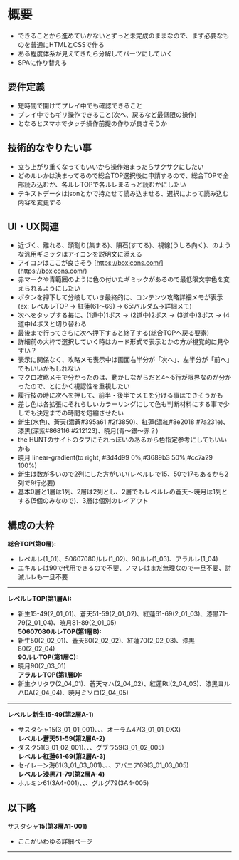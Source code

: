 # 概要  
- できることから進めていかないとずっと未完成のままなので、まず必要なものを普通にHTMLとCSSで作る  
- ある程度体系が見えてきたら分解してパーツにしていく  
- SPAに作り替える  

## 要件定義  
- 短時間で開けてプレイ中でも確認できること  
- プレイ中でもギリ操作できること(次へ、戻るなど最低限の操作)  
- となるとスマホでタッチ操作前提の作りが良さそうか  

## 技術的なやりたい事  
- 立ち上がり重くなってもいいから操作始まったらサクサクにしたい  
- どのルレかは決まってるので総合TOP選択後に申請するので、総合TOPで全部読み込むか、各ルレTOPで各ルレまるっと読むかにしたい  
- テキストデータはjsonとかで持たせて読み込ませる、選択によって読み込む内容を変更する  

## UI・UX関連  
- 近づく、離れる、頭割り(集まる)、隕石(すてる)、視線(うしろ向く)、のような汎用ギミックはアイコンを説明文に添える  
- アイコンはここが良さそう [https://boxicons.com/](https://boxicons.com/)  
- 赤マークや青範囲のように色の付いたギミックがあるので最低限文字色を変えられるようにしたい  
- ボタンを押下して分岐していき最終的に、コンテンツ攻略詳細メモが表示(ex: レベルレTOP → 紅蓮(61〜69) → 65:バルダム→詳細メモ)  
- 次へをタップする毎に、(1道中)1ボス → (2道中)2ボス → (3道中)3ボス → (4道中)4ボスと切り替わる  
- 最後まで行ってさらに次へ押下すると終了する(総合TOPへ戻る要素)  
- 詳細前の大枠で選択していく時はカード形式で表示とかの方が視覚的に見やすい？  
- 表示に関係なく、攻略メモ表示中は画面右半分が「次へ」、左半分が「前へ」でもいいかもしれない  
- マクロ攻略メモで分かったのは、動かしながらだと4〜5行が限界なのが分かったので、とにかく視認性を重視したい  
- 履行技の時に次へを押して、前半・後半でメモを分ける事はできそうかも  
- 差し色は各拡張にそれらしいカラーリングにして色も判断材料にする事で少しでも決定までの時間を短縮させたい  
- 新生(水色)、蒼天(濃蒼#395a61 #2f3850)、紅蓮(濃紅#8e2018 #7a231e)、漆黒(深紫#8681f6 #212123)、暁月(青〜銀〜赤？)  
- the HUNTのサイトのタブにそれっぽいのあるから色指定参考にしてもいいかも  
- 暁月 linear-gradient(to right, #3d4d99 0%,#3689b3 50%,#cc7a29 100%)  
- 新生は数が多いので2列にした方がいい(レベルレで15、50で17もあるから2列で9行必要)  
- 基本0層と1層は1列、2層は2列とし、2層でもレベルレの蒼天〜暁月は1列とする(5個のみなので)、3層は個別のレイアウト  

## 構成の大枠  
**総合TOP(第0層):**  
- レベルレ(1_01)、50607080ルレ(1_02)、90ルレ(1_03)、アラルレ(1_04)  
- エキルレは90で代用できるので不要、ノマレはまだ無理なので一旦不要、討滅ルレも一旦不要  
---

**レベルレTOP(第1層A):**  
- 新生15-49(2_01_01)、蒼天51-59(2_01_02)、紅蓮61-69(2_01_03)、漆黒71-79(2_01_04)、暁月81-89(2_01_05)  
**50607080ルレTOP(第1層B):**  
- 新生50(2_02_01)、蒼天60(2_02_02)、紅蓮70(2_02_03)、漆黒80(2_02_04)  
**90ルレTOP(第1層C):**  
- 暁月90(2_03_01)  
**アラルレTOP(第1層D):**  
- 新生クリタワ(2_04_01)、蒼天マハ(2_04_02)、紅蓮RtI(2_04_03)、漆黒ヨルハDA(2_04_04)、暁月ミソロ(2_04_05)  
---

**レベルレ新生15-49(第2層A-1)**  
- サスタシャ15(3_01_01_001)、、、オーラム47(3_01_01_0XX)  
**レベルレ蒼天51-59(第2層A-2)**  
- ダスク51(3_01_02_001)、、、グブラ59(3_01_02_005)  
**レベルレ紅蓮61-69(第2層A-3)**  
- セイレーン海61(3_01_03_001)、、、アバニア69(3_01_03_005)  
**レベルレ漆黒71-79(第2層A-4)**  
- ホルミン61(3A4-001)、、、グルグ79(3A4-005)  

以下略  
---

サスタシャ**15(第3層A1-001)**  
- ここがいわゆる詳細ページ  
---
